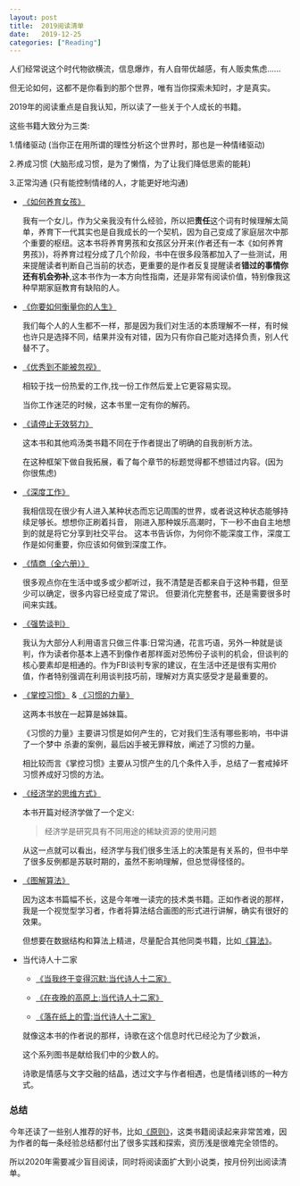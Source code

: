 ```yaml
---
layout: post
title:  2019阅读清单
date:   2019-12-25
categories: ["Reading"]
---
```


人们经常说这个时代物欲横流，信息爆炸，有人自带优越感，有人贩卖焦虑......

但无论如何，这都不是你看到的那个世界，唯有当你探索未知时，才是真实。

2019年的阅读重点是自我认知，所以读了一些关于个人成长的书籍。

这些书籍大致分为三类:

1.情绪驱动 (当你正在用所谓的理性分析这个世界时，那也是一种情绪驱动)

2.养成习惯 (大脑形成习惯，是为了懒惰，为了让我们降低思索的能耗)

3.正常沟通 (只有能控制情绪的人，才能更好地沟通)


- [《如何养育女孩》](https://www.amazon.cn/gp/product/B07CM3L9WP/ref=ppx_yo_dt_b_d_asin_title_o03?ie=UTF8&psc=1)
  
  我有一个女儿，作为父亲我没有什么经验，所以把**责任**这个词有时候理解太简单，养育下一代其实也是自我成长的一个契机，因为自己变成了家庭层次中那个重要的枢纽。这本书将养育男孩和女孩区分开来(作者还有一本《如何养育男孩》)，将养育过程分成了几个阶段，书中在很多段落都加入了一些测试，用来提醒读者判断自己当前的状态，更重要的是作者反复提醒读者**错过的事情你还有机会弥补**,这本书作为一本方向性指南，还是非常有阅读价值，特别像我这种早期家庭教育有缺陷的人。

- [《你要如何衡量你的人生》](https://item.jd.com/12387118.html)

  我们每个人的人生都不一样，那是因为我们对生活的本质理解不一样，有时候也许只是选择不同，结果并没有对错，因为只有你自己能对选择负责，别人代替不了。

- [《优秀到不能被忽视》](https://item.jd.com/11914242.html)

  相较于找一份热爱的工作,找一份工作然后爱上它更容易实现。

  当你工作迷茫的时候，这本书里一定有你的解药。

- [《请停止无效努力》](https://www.amazon.cn/gp/product/B076VHNQ8Z/ref=ppx_yo_dt_b_d_asin_title_o00?ie=UTF8&psc=1)

  这本书和其他鸡汤类书籍不同在于作者提出了明确的自我剖析方法。

  在这种框架下做自我拓展，看了每个章节的标题觉得都不想错过内容。(因为你很焦虑)

- [《深度工作》](https://www.amazon.cn/gp/product/B0749L748J/ref=ppx_yo_dt_b_d_asin_title_o08?ie=UTF8&psc=1)

  我相信现在很少有人进入某种状态而忘记周围的世界，或者说这种状态能够持续足够长。想想你正刷着抖音，
  刚进入那种娱乐高潮时，下一秒不由自主地想到的就是将它分享到社交平台。
  这本书告诉你，为何你不能深度工作，深度工作是如何重要，你应该如何做到深度工作。

- [《情商（全六册）》](https://www.amazon.cn/gp/product/B07DFKGVP7/ref=ppx_yo_dt_b_d_asin_title_o05?ie=UTF8&psc=1)

  很多观点你在生活中或多或少都听过，我不清楚是否都来自于这种书籍，但至少可以确定，很多内容已经变成了常识。
  但要消化完整套书，还是需要很多时间来实践。

- [《强势谈判》](https://www.amazon.cn/gp/product/B0754H4SVR/ref=ppx_yo_dt_b_d_asin_title_o01?ie=UTF8&psc=1)

  我认为大部分人利用语言只做三件事:日常沟通，花言巧语，另外一种就是谈判，作为读者你基本上遇不到像作者那样面对恐怖份子谈判的机会，但谈判的核心要素却是相通的。作为FBI谈判专家的建议，在生活中还是很有实用价值，作者特别强调在利用谈判技巧前，理解对方真实感受才是最重要的。

- [《掌控习惯》](https://www.amazon.cn/gp/product/B07TX9F2S4/ref=ppx_yo_dt_b_d_asin_title_o05?ie=UTF8&psc=1) & [《习惯的力量》](https://www.amazon.cn/gp/product/B073QHWMLB/ref=ppx_yo_dt_b_d_asin_title_o03?ie=UTF8&psc=1)

  这两本书放在一起算是姊妹篇。

  《习惯的力量》主要讲习惯是如何产生的，它对我们生活有哪些影响，书中讲了一个梦中
  杀妻的案例，最后凶手被无罪释放，阐述了习惯的力量。

  相比较而言《掌控习惯》主要从习惯产生的几个条件入手，总结了一套戒掉坏习惯养成好习惯的方法。

- [《经济学的思维方式》](https://www.amazon.cn/gp/product/B07MG5Z6VG/ref=ppx_yo_dt_b_d_asin_title_o01?ie=UTF8&psc=1)

  本书开篇对经济学做了一个定义:

  > 经济学是研究具有不同用途的稀缺资源的使用问题

  从这一点就可以看出，经济学与我们很多生活上的决策是有关系的，但书中举了很多反例都是苏联时期的，虽然不影响理解，但总觉得怪怪的。

- [《图解算法》](https://book.douban.com/subject/26979890/)

  因为这本书篇幅不长，这是今年唯一读完的技术类书籍。正如作者说的那样，我是一个视觉型学习者，作者将算法结合画图的形式进行讲解，确实有很好的效果。

  但想要在数据结构和算法上精进，尽量配合其他同类书籍，比如[《算法》](https://book.douban.com/subject/19952400/)。

- 当代诗人十二家

  - [《当我终于变得沉默:当代诗人十二家》](http://product.dangdang.com/27932506.html)

  - [《在夜晚的高原上:当代诗人十二家》](http://product.dangdang.com/24230443.html)

  - [《落在纸上的雪:当代诗人十二家》](http://product.dangdang.com/23360603.html)
  
  就像这本书的作者说的那样，诗歌在这个信息时代已经沦为了少数派，
  
  这个系列图书是献给我们中的少数人的。
  
  诗歌是情感与文字交融的结晶，透过文字与作者相遇，也是情绪训练的一种方式。

### 总结

 今年还读了一些别人推荐的好书，比如[《原则》](https://book.douban.com/subject/27608239/)，这类书籍阅读起来非常苦难，因为作者的每一条经验总结都付出了很多实践和探索，资历浅是很难完全领悟的。

 所以2020年需要减少盲目阅读，同时将阅读面扩大到小说类，按月份列出阅读清单。